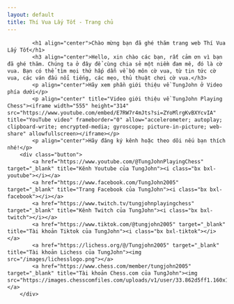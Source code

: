 ```yaml
---
layout: default
title: Thí Vua Lấy Tốt - Trang chủ
---
```


            <h1 align="center">Chào mừng bạn đã ghé thăm trang web Thí Vua Lấy Tốt</h1>
            <h3 align="center">Hello, xin chào các bạn, rất cảm ơn vì bạn đã ghé thăm. Chúng ta ở đây để cùng chia sẻ một niềm đam mê, đó là cờ vua. Bạn có thể tìm mọi thứ hấp dẫn về bộ môn cờ vua, từ tin tức cờ vua, các ván đấu nổi tiếng, các mẹo, thủ thuật chơi cờ vua.</h3>
            <p align="center">Hãy xem phần giới thiệu về TungJohn ở Video phía dưới</p>
            <p align="center" title="Video giới thiệu về TungJohn Playing Chess"><iframe width="555" height="314" src="https://www.youtube.com/embed/E7RW7r4mJts?si=ZYoMlrgKvBXYcvIA" title="YouTube video" frameborder="0" allow="accelerometer; autoplay; clipboard-write; encrypted-media; gyroscope; picture-in-picture; web-share" allowfullscreen></iframe></p>
            <p align="center">Hãy đăng ký kênh hoặc theo dõi nếu bạn thích nhé!</p>
        <div class="button">
            <a href="https://www.youtube.com/@TungJohnPlayingChess" target="_blank" title="Kênh Youtube của TungJohn"><i class="bx bxl-youtube"></i></a>
            <a href="https://www.facebook.com/TungJohn2005" target="_blank" title="Trang Facebook của TungJohn"><i class="bx bxl-facebook"></i></a>
            <a href="https://www.twitch.tv/tungjohnplayingchess" target="_blank" title="Kênh Twitch của TungJohn"><i class="bx bxl-twitch"></i></a>
            <a href="https://www.tiktok.com/@tungjohn2005" target="_blank" title="Tài khoản Tiktok của TungJohn"><i class="bx bxl-tiktok"></i></a>
            <a href="https://lichess.org/@/Tungjohn2005" target="_blank" title="Tài khoản Lichess của TungJohn"><img src="/images/lichesslogo.png"></a>
            <a href="https://www.chess.com/member/tungjohn2005" target="_blank" title="Tài khoản Chess.com của TungJohn"><img src="https://images.chesscomfiles.com/uploads/v1/user/33.862d5ff1.160x160o.578dc76c0662.png"></a>
        </div>
